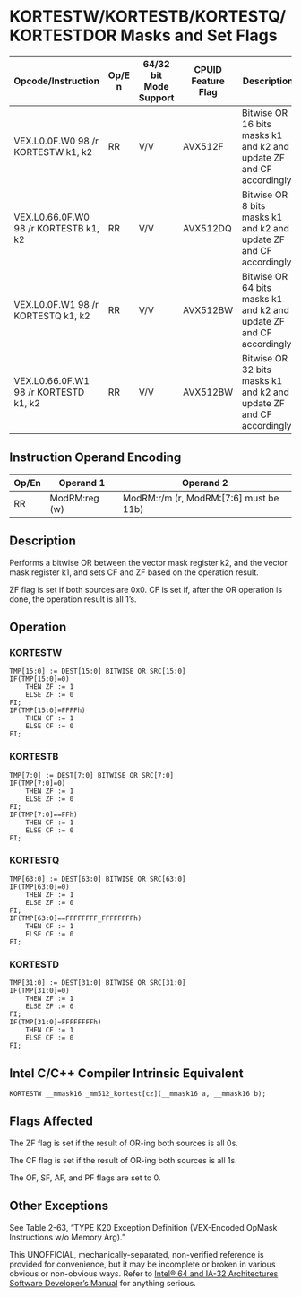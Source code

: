 # KORTESTW/KORTESTB/KORTESTQ/KORTESTD**OR Masks and Set Flags**

| Opcode/Instruction                    | Op/E n | 64/32 bit Mode Support | CPUID Feature Flag | Description                                                          |
| ------------------------------------- | ------ | ---------------------- | ------------------ | -------------------------------------------------------------------- |
| VEX.L0.0F.W0 98 /r KORTESTW k1, k2    | RR     | V/V                    | AVX512F            | Bitwise OR 16 bits masks k1 and k2 and update ZF and CF accordingly. |
| VEX.L0.66.0F.W0 98 /r KORTESTB k1, k2 | RR     | V/V                    | AVX512DQ           | Bitwise OR 8 bits masks k1 and k2 and update ZF and CF accordingly.  |
| VEX.L0.0F.W1 98 /r KORTESTQ k1, k2    | RR     | V/V                    | AVX512BW           | Bitwise OR 64 bits masks k1 and k2 and update ZF and CF accordingly. |
| VEX.L0.66.0F.W1 98 /r KORTESTD k1, k2 | RR     | V/V                    | AVX512BW           | Bitwise OR 32 bits masks k1 and k2 and update ZF and CF accordingly. |

## Instruction Operand Encoding

| Op/En | Operand 1     | Operand 2                              |
| ----- | ------------- | -------------------------------------- |
| RR    | ModRM:reg (w) | ModRM:r/m (r, ModRM:[7:6] must be 11b) |

## Description

Performs a bitwise OR between the vector mask register k2, and the vector mask register k1, and sets CF and ZF based on the operation result.

ZF flag is set if both sources are 0x0. CF is set if, after the OR operation is done, the operation result is all 1’s.

## Operation

### KORTESTW

```
TMP[15:0] := DEST[15:0] BITWISE OR SRC[15:0]
IF(TMP[15:0]=0)
    THEN ZF := 1
    ELSE ZF := 0
FI;
IF(TMP[15:0]=FFFFh)
    THEN CF := 1
    ELSE CF := 0
FI;

```

### KORTESTB

```
TMP[7:0] := DEST[7:0] BITWISE OR SRC[7:0]
IF(TMP[7:0]=0)
    THEN ZF := 1
    ELSE ZF := 0
FI;
IF(TMP[7:0]==FFh)
    THEN CF := 1
    ELSE CF := 0
FI;

```

### KORTESTQ

```
TMP[63:0] := DEST[63:0] BITWISE OR SRC[63:0]
IF(TMP[63:0]=0)
    THEN ZF := 1
    ELSE ZF := 0
FI;
IF(TMP[63:0]==FFFFFFFF_FFFFFFFFh)
    THEN CF := 1
    ELSE CF := 0
FI;

```

### KORTESTD

```
TMP[31:0] := DEST[31:0] BITWISE OR SRC[31:0]
IF(TMP[31:0]=0)
    THEN ZF := 1
    ELSE ZF := 0
FI;
IF(TMP[31:0]=FFFFFFFFh)
    THEN CF := 1
    ELSE CF := 0
FI;

```

## Intel C/C++ Compiler Intrinsic Equivalent

```
KORTESTW __mmask16 _mm512_kortest[cz](__mmask16 a, __mmask16 b);

```

## Flags Affected

The ZF flag is set if the result of OR-ing both sources is all 0s.

The CF flag is set if the result of OR-ing both sources is all 1s.

The OF, SF, AF, and PF flags are set to 0.

## Other Exceptions

See Table 2-63, “TYPE K20 Exception Definition (VEX-Encoded OpMask Instructions w/o Memory Arg).”

This UNOFFICIAL, mechanically-separated, non-verified reference is provided for convenience, but it may be
incomplete or broken in various obvious or non-obvious
ways. Refer to [Intel® 64 and IA-32 Architectures Software Developer’s Manual](https://software.intel.com/en-us/download/intel-64-and-ia-32-architectures-sdm-combined-volumes-1-2a-2b-2c-2d-3a-3b-3c-3d-and-4) for anything serious.
